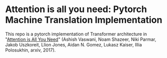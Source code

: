 # Attention is all you need: Pytorch Machine Translation Implementation 

This repo is a pytorch implementation of Transformer architecture in "[Attention is All You Need](https://arxiv.org/abs/1706.03762)" (Ashish Vaswani, Noam Shazeer, Niki Parmar, Jakob Uszkoreit, Llion Jones, Aidan N. Gomez, Lukasz Kaiser, Illia Polosukhin, arxiv, 2017). 


